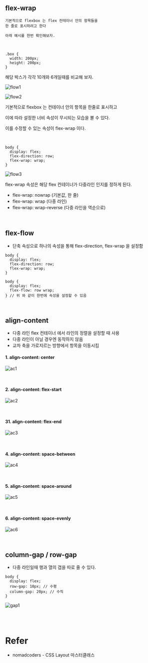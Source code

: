 ## flex-wrap

```
기본적으로 flexbox 는 flex 컨테이너 안의 항목들을
한 줄로 표시하려고 한다

아래 예시를 한번 확인해보자.
```

<br>

```
.box {
  width: 200px;
  height: 200px;
}
```

해당 박스가 각각 10개와 6개일때를 비교해 보자.

![flow1](../../img/CSS/flow1.JPG)

![flow2](../../img/CSS/flow2.JPG)

기본적으로 flexbox 는 컨테이너 안의 항목을 한줄로 표시하고

이에 따라 설정한 너비 속성이 무시되는 모습을 볼 수 있다.

이를 수정할 수 있는 속성이 flex-wrap 이다.

<br>

```
body {
  display: flex;
  flex-direction: row;
  flex-wrap: wrap;
}
```

![flow3](../../img/CSS/flow3.JPG)

flex-wrap 속성은 해당 flex 컨테이너가 다중라인 인지를 정하게 된다.

* flex-wrap: nowrap (기본값, 한 줄)
* flex-wrap: wrap (다중 라인)
* flex-wrap: wrap-reverse (다중 라인을 역순으로)

<br>

## flex-flow

* 단축 속성으로 하나의 속성을 통해 flex-direction, flex-wrap 을 설정함

```
body {
  display: flex;
  flex-direction: row;
  flex-wrap: wrap;
}

body {
  display: flex;
  flex-flow: row wrap;
} // 위 와 같이 한번에 속성을 설정할 수 있음
```

<br>

## align-content

* 다중 라인 flex 컨테이너 에서 라인의 정렬을 설정할 때 사용
* 다중 라인이 아닐 경우엔 동작하지 않음
* 교차 축을 가로지르는 방향에서 항목을 이동시킴

#### 1. align-content: center

![ac1](../../img/CSS/ac1.JPG)

<br>

#### 2. align-content: flex-start

![ac2](../../img/CSS/ac2.JPG)

<br>

#### 31. align-content: flex-end

![ac3](../../img/CSS/ac3.JPG)

<br>

#### 4. align-content: space-between

![ac4](../../img/CSS/ac4.JPG)

<br>

#### 5. align-content: space-around

![ac5](../../img/CSS/ac5.JPG)

<br>

#### 6. align-content: space-evenly

![ac6](../../img/CSS/ac6.JPG)

<br>

## column-gap / row-gap

* 다중 라인일때 행과 열의 갭을 따로 줄 수 있다.

```
body {
  display: flex;
  row-gap: 10px; // 수평
  column-gap: 20px; // 수직
}
```

![gap1](../../img/CSS/gap1.JPG)

<br>
<br>

# Refer
* nomadcoders - CSS Layout 마스터클래스

